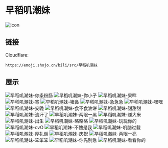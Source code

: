 # 早稻叽潮妹
![icon](https://emoji.shojo.cn/bili/src/早稻叽潮妹/icon.png)
## 链接
Cloudflare:
```
https://emoji.shojo.cn/bili/src/早稻叽潮妹
```
## 展示
![早稻叽潮妹-你条粉肠](https://emoji.shojo.cn/bili/src/早稻叽潮妹/早稻叽潮妹-你条粉肠.png)
![早稻叽潮妹-你小子](https://emoji.shojo.cn/bili/src/早稻叽潮妹/早稻叽潮妹-你小子.png)
![早稻叽潮妹-果咩](https://emoji.shojo.cn/bili/src/早稻叽潮妹/早稻叽潮妹-果咩.png)
![早稻叽潮妹-寄](https://emoji.shojo.cn/bili/src/早稻叽潮妹/早稻叽潮妹-寄.png)
![早稻叽潮妹-猪鼻](https://emoji.shojo.cn/bili/src/早稻叽潮妹/早稻叽潮妹-猪鼻.png)
![早稻叽潮妹-急急急](https://emoji.shojo.cn/bili/src/早稻叽潮妹/早稻叽潮妹-急急急.png)
![早稻叽潮妹-嘿嘿](https://emoji.shojo.cn/bili/src/早稻叽潮妹/早稻叽潮妹-嘿嘿.png)
![早稻叽潮妹-安晚](https://emoji.shojo.cn/bili/src/早稻叽潮妹/早稻叽潮妹-安晚.png)
![早稻叽潮妹-食不食油饼](https://emoji.shojo.cn/bili/src/早稻叽潮妹/早稻叽潮妹-食不食油饼.png)
![早稻叽潮妹-甜甜甜](https://emoji.shojo.cn/bili/src/早稻叽潮妹/早稻叽潮妹-甜甜甜.png)
![早稻叽潮妹-流汗了](https://emoji.shojo.cn/bili/src/早稻叽潮妹/早稻叽潮妹-流汗了.png)
![早稻叽潮妹-两眼一黑](https://emoji.shojo.cn/bili/src/早稻叽潮妹/早稻叽潮妹-两眼一黑.png)
![早稻叽潮妹-赚大米](https://emoji.shojo.cn/bili/src/早稻叽潮妹/早稻叽潮妹-赚大米.png)
![早稻叽潮妹-出生](https://emoji.shojo.cn/bili/src/早稻叽潮妹/早稻叽潮妹-出生.png)
![早稻叽潮妹-略略略](https://emoji.shojo.cn/bili/src/早稻叽潮妹/早稻叽潮妹-略略略.png)
![早稻叽潮妹-玩玩你的](https://emoji.shojo.cn/bili/src/早稻叽潮妹/早稻叽潮妹-玩玩你的.png)
![早稻叽潮妹-ovO](https://emoji.shojo.cn/bili/src/早稻叽潮妹/早稻叽潮妹-ovO.png)
![早稻叽潮妹-不愧是我](https://emoji.shojo.cn/bili/src/早稻叽潮妹/早稻叽潮妹-不愧是我.png)
![早稻叽潮妹-叽脑过载](https://emoji.shojo.cn/bili/src/早稻叽潮妹/早稻叽潮妹-叽脑过载.png)
![早稻叽潮妹-厚礼谢](https://emoji.shojo.cn/bili/src/早稻叽潮妹/早稻叽潮妹-厚礼谢.png)
![早稻叽潮妹-庆祝](https://emoji.shojo.cn/bili/src/早稻叽潮妹/早稻叽潮妹-庆祝.png)
![早稻叽潮妹-两眼一亮](https://emoji.shojo.cn/bili/src/早稻叽潮妹/早稻叽潮妹-两眼一亮.png)
![早稻叽潮妹-笨笨笨](https://emoji.shojo.cn/bili/src/早稻叽潮妹/早稻叽潮妹-笨笨笨.png)
![早稻叽潮妹-你先别急](https://emoji.shojo.cn/bili/src/早稻叽潮妹/早稻叽潮妹-你先别急.png)
![早稻叽潮妹-看看你的](https://emoji.shojo.cn/bili/src/早稻叽潮妹/早稻叽潮妹-看看你的.png)
